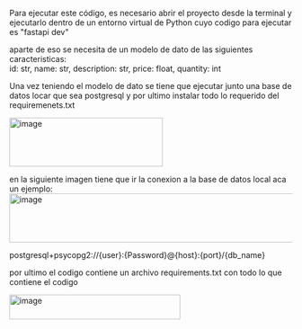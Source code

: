 Para ejecutar este código, es necesario abrir el proyecto desde la terminal y ejecutarlo dentro de un entorno virtual de Python cuyo codigo para ejecutar es "fastapi dev"

aparte de eso se necesita de un modelo de dato de las siguientes caracteristicas:         
        id: str,
        name: str,
        description: str,
        price: float,
        quantity: int

Una vez teniendo el modelo de dato se tiene que ejecutar junto una base de datos locar que sea postgresql
y por ultimo instalar todo lo requerido del requiremenets.txt

<img width="273" height="87" alt="image" src="https://github.com/user-attachments/assets/8d789192-8d51-4839-b99e-7c5105d8e21c" />

en la siguiente imagen tiene que ir la conexion a la base de datos local aca un ejemplo:
<img width="784" height="87" alt="image" src="https://github.com/user-attachments/assets/2e72d34e-e4e4-4816-aa5b-70dd38fe152c" />


postgresql+psycopg2://{user}:{Password}@{host}:{port}/{db_name}

por ultimo el codigo contiene un archivo requirements.txt con todo lo que contiene el codigo

<img width="304" height="44" alt="image" src="https://github.com/user-attachments/assets/9f2b17f6-c861-429c-b22d-53c998f96d80" />

